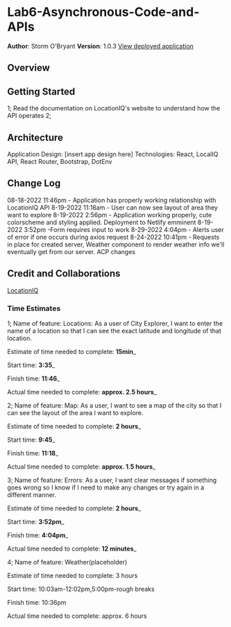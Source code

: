 # Lab6-Asynchronous-Code-and-APIs

**Author**: Storm O'Bryant
**Version**: 1.0.3
[View deployed application](https://cityexplorer-lab06.netlify.app/)

## Overview
<!-- Provide a high level overview of what this application is and why you are building it, beyond the fact that it's an assignment for this class. (i.e. What's your problem domain?) -->

## Getting Started
<!-- What are the steps that a user must take in order to build this app on their own machine and get it running? -->
1; Read the documentation on LocationIQ's website to understand how the API operates
2; 

## Architecture

Application Design: [insert app design here]
Technologies: React, LocalIQ API, React Router, Bootstrap, DotEnv

## Change Log

08-18-2022 11:46pm - Application has properly working relationship with LocationIQ API
8-19-2022 11:18am - User can now see layout of area they want to explore
8-19-2022 2:56pm - Application working properly, cute colorscheme and styling applied. Deployment to Netlify emminent
8-19-2022 3:52pm -Form requires input to work
8-29-2022 4:04pm - Alerts user of error if one occurs during axios request
8-24-2022 10:41pm - Requests in place for created server, Weather component to render weather info we'll eventually get from our server. ACP changes

## Credit and Collaborations

[LocationIQ](https://locationiq.com/docs)

### Time Estimates

1; Name of feature:  Locations: As a user of City Explorer, I want to enter the name of a location so that I can see the exact latitude and longitude of that location.

Estimate of time needed to complete: **15min**_

Start time: **3:35**_

Finish time: **11:46**_

Actual time needed to complete: **approx. 2.5 hours**_

2; Name of feature:  Map: As a user, I want to see a map of the city so that I can see the layout of the area I want to explore.

Estimate of time needed to complete: **2 hours**_

Start time: **9:45**_

Finish time: **11:18**_

Actual time needed to complete: **approx. 1.5 hours**_

3; Name of feature:  Errors: As a user, I want clear messages if something goes wrong so I know if I need to make any changes or try again in a different manner.

Estimate of time needed to complete: **2 hours**_

Start time: **3:52pm**_

Finish time: **4:04pm**_

Actual time needed to complete: **12 minutes**_

4; Name of feature: Weather(placeholder)

Estimate of time needed to complete: 3 hours

Start time: 10:03am-12:02pm,5:00pm-rough breaks

Finish time: 10:36pm

Actual time needed to complete: approx. 6 hours
